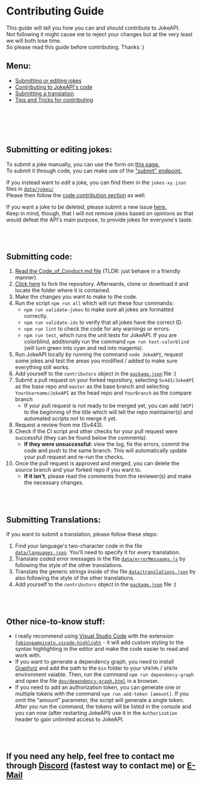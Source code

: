# Contributing Guide
This guide will tell you how you can and should contribute to JokeAPI.  
Not following it might cause me to reject your changes but at the very least we will both lose time.  
So please read this guide before contributing. Thanks :)

## Menu:
- [Submitting or editing jokes](#submitting-or-editing-jokes)
- [Contributing to JokeAPI's code](#submitting-code)
- [Submitting a translation](#submitting-translations)
- [Tips and Tricks for contributing](#other-nice-to-know-stuff)

<br><br><br><br>

## Submitting or editing jokes:
To submit a joke manually, you can use the form on [this page.](https://v2.jokeapi.dev/#submit)  
To submit it through code, you can make use of the ["submit" endpoint.](https://v2.jokeapi.dev/#submit-endpoint)  
  
If you instead want to *edit* a joke, you can find them in the `jokes-xy.json` files in [`data/jokes/`](../data/jokes/)  
Please then follow the [code contribution section](#submitting-code) as well.  
  
If you want a joke to be deleted, please submit a new issue [here.](https://github.com/Sv443/JokeAPI/issues/new?assignees=Sv443&labels=%E2%9D%97+reported+joke&template=report-a-joke.md&title=)  
Keep in mind, though, that I will not remove jokes based on opinions as that would defeat the API's main purpose, to provide jokes for everyone's taste.  

<br><br>

## Submitting code:
1. [Read the Code_of_Conduct.md file](./Code_of_Conduct.md) (TLDR: just behave in a friendly manner).
2. [Click here](https://github.com/Sv443/JokeAPI/fork) to fork the repository. Afterwards, clone or download it and locate the folder where it is contained.
3. Make the changes you want to make to the code.
4. Run the script `npm run all` which will run these four commands:
    - `npm run validate-jokes` to make sure all jokes are formatted correctly.
    - `npm run validate-ids` to verify that all jokes have the correct ID.
    - `npm run lint` to check the code for any warnings or errors.
    - `npm run test`, which runs the unit tests for JokeAPI. If you are colorblind, additionally run the command `npm run test-colorblind` (will turn green into cyan and red into magenta).
5. Run JokeAPI locally by running the command `node JokeAPI`, request some jokes and test the areas you modified / added to make sure everything still works.
6. Add yourself to the `contributors` object in the [`package.json`](../package.json) file :)
    <!-- - **If it doesn't exist or is empty** please add it using the second format on [this website](https://flaviocopes.com/package-json/#contributors) -->
7. Submit a pull request on your forked repository, selecting `Sv443/JokeAPI` as the base repo and `master` as the base branch and selecting `YourUsername/JokeAPI` as the head repo and `YourBranch` as the compare branch
    - If your pull request is not ready to be merged yet, you can add `[WIP]` to the beginning of the title which will tell the repo maintainer(s) and automated scripts not to merge it yet.
8. Request a review from me (Sv443).
9. Check if the CI script and other checks for your pull request were successful (they can be found below the comments).
    - **If they were unsuccessful:** view the log, fix the errors, commit the code and push to the same branch. This will automatically update your pull request and re-run the checks.
10. Once the pull request is approved and merged, you can delete the source branch and your forked repo if you want to.  
    - **If it isn't**, please read the comments from the reviewer(s) and make the necessary changes.
  
<br><br>

## Submitting Translations:
If you want to submit a translation, please follow these steps:  
1. Find your language's two-character code in the file [`data/languages.json`](../data/languages.json). You'll need to specify it for every translation.
2. Translate coded error messages in the file [`data/errorMessages.js`](../data/errorMessages.js) by following the style of the other translations.
3. Translate the generic strings inside of the file [`data/translations.json`](../data/translations.json) by also following the style of the other translations.
4. Add yourself to the `contributors` object in the [`package.json`](../package.json) file :)

<br><br>

## Other nice-to-know stuff:
- I really recommend using [Visual Studio Code](https://code.visualstudio.com/) with the extension [`fabiospampinato.vscode-highlight`](https://marketplace.visualstudio.com/items?itemName=fabiospampinato.vscode-highlight) - it will add custom styling to the syntax highlighting in the editor and make the code easier to read and work with.  
- If you want to generate a dependency graph, you need to install [Graphviz](https://graphviz.gitlab.io/download/) and add the path to the `bin` folder to your `%PATH%` / `$PATH` environment vaiable. Then, run the command `npm run dependency-graph` and open the file [`dev/dependency-graph.html`](../dev/dependency-graph.html) in a browser.  
- If you need to add an authorization token, you can generate one or multiple tokens with the command `npm run add-token [amount]`. If you omit the "amount" parameter, the script will generate a single token. After you run the command, the tokens will be listed in the console and you can now (after restarting JokeAPI) use it in the `Authorization` header to gain unlimited access to JokeAPI.  

<br><br>

## If you need any help, feel free to contact me through [Discord](https://sv443.net/discord) (fastest way to contact me) or [E-Mail](mailto:contact@sv443.net?subject=Questions%20about%20contributing%20to%20JokeAPI)

